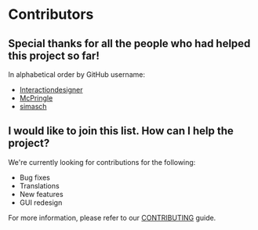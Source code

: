 # Contributors

## Special thanks for all the people who had helped this project so far!

In alphabetical order by GitHub username:

* [Interactiondesigner](https://github.com/Interactiondesigner)
* [McPringle](https://github.com/McPringle)
* [simasch](https://github.com/simasch)

## I would like to join this list. How can I help the project?

We're currently looking for contributions for the following:

* Bug fixes
* Translations
* New features
* GUI redesign

For more information, please refer to our [CONTRIBUTING](CONTRIBUTING.md) guide.
